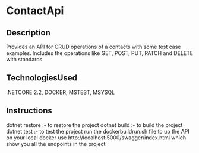 # ContactApi

## Description
Provides an API for CRUD operations of a contacts with some test case examples. Includes the operations like GET, POST, PUT, PATCH and DELETE with standards

## TechnologiesUsed
.NETCORE 2.2, DOCKER, MSTEST, MSYSQL

## Instructions
dotnet restore :- to restore the project
dotnet build :- to build the project
dotnet test :- to test the project
run the dockerbuildrun.sh file to up the API on your local docker
use http://localhost:5000/swagger/index.html which show you all the endpoints in the project 

